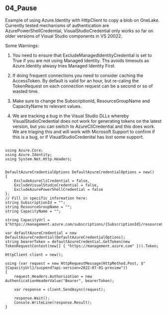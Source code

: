 ## 04_Pause
Example of using Azure.Identity with HttpClient to copy a blob on OneLake.
Currently tested mechanisms of authentication are AzurePowerShellCredential, VisualStudioCredential only works so far on older versions of Visual Studio components in VS 20022.


Some Warnings:
1. You need to ensure that  ExcludeManagedIdentityCredential is set to True if you are not using Managed Identity.
Ths avoids timeouts as Azure.Identity alwasy tries Managed Identity First.

2. If doing frequent connections you need to consider caching the AccessToken. By default is valid for an hour, but re-caling the 
TokenRequest on each connection request can be a second or so of wasted time.

3. Make sure to change the SubscriptionId, ResourceGroupName and CapacityName to relevant values.

4. We are tracking a bug in the Visual Studio DLLs whereby VisualStudioCredential does not work for generating tokens on the latest version, but you can switch to AzureCliCredential and this does work.
We are triaging this and will work with Microsoft Support to confirm if this is a bug, or if VisualStudioCredenital has lost some support.


<pre><code class='language-cs'>
using Azure.Core;
using Azure.Identity;
using System.Net.Http.Headers;


DefaultAzureCredentialOptions DefaultAzureCredentialOptions = new()
{
    ExcludeAzureCliCredential = false,
    ExcludeVisualStudioCredential = false,
    ExcludeAzurePowerShellCredential = false
};
// Fill in specific information here:
string SubscriptionId = "";
string ResourceGroupName = "";
string CapacityName = "";

string CapacityUrl = $"https://management.azure.com/subscriptions/{SubscriptionId}/resourceGroups/{ResourceGroupName}/providers/Microsoft.Fabric/capacities/{CapacityName}";

var defaultAzureCredential = new DefaultAzureCredential(DefaultAzureCredentialOptions);
string bearerToken = defaultAzureCredential.GetToken(new TokenRequestContext(new[] { "https://management.azure.com" })).Token;

HttpClient client = new();

using (var request = new HttpRequestMessage(HttpMethod.Post, $"{CapacityUrl}/suspend?api-version=2022-07-01-preview"))
{
    request.Headers.Authorization = new AuthenticationHeaderValue("Bearer", bearerToken);

    var response = client.SendAsync(request);

    response.Wait();
    Console.WriteLine(response.Result);
}
</code></pre>
  